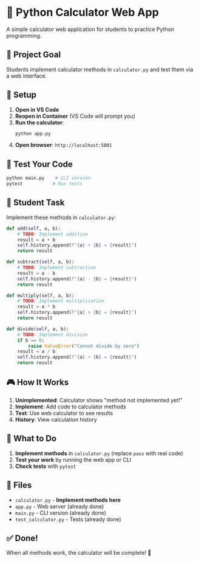 # 🧮 Python Calculator Web App

A simple calculator web application for students to practice Python programming.

## 🎯 Project Goal

Students implement calculator methods in `calculator.py` and test them via a web interface.

## 🚀 Setup

1. **Open in VS Code**
2. **Reopen in Container** (VS Code will prompt you)
3. **Run the calculator**:
   ```bash
   python app.py
   ```
4. **Open browser**: `http://localhost:5001`

## 🧪 Test Your Code

```bash
python main.py    # CLI version
pytest           # Run tests
```

## 📝 Student Task

Implement these methods in `calculator.py`:

```python
def add(self, a, b):
    # TODO: Implement addition
    result = a + b
    self.history.append(f"{a} + {b} = {result}")
    return result

def subtract(self, a, b):
    # TODO: Implement subtraction
    result = a - b
    self.history.append(f"{a} - {b} = {result}")
    return result

def multiply(self, a, b):
    # TODO: Implement multiplication
    result = a * b
    self.history.append(f"{a} × {b} = {result}")
    return result

def divide(self, a, b):
    # TODO: Implement division
    if b == 0:
        raise ValueError("Cannot divide by zero")
    result = a / b
    self.history.append(f"{a} ÷ {b} = {result}")
    return result
```

## 🎮 How It Works

1. **Unimplemented**: Calculator shows "method not implemented yet!"
2. **Implement**: Add code to calculator methods
3. **Test**: Use web calculator to see results
4. **History**: View calculation history

## 📝 What to Do

1. **Implement methods** in `calculator.py` (replace `pass` with real code)
2. **Test your work** by running the web app or CLI
3. **Check tests** with `pytest`

## 📁 Files

- `calculator.py` - **Implement methods here** 
- `app.py` - Web server (already done)
- `main.py` - CLI version (already done)
- `test_calculator.py` - Tests (already done)

## ✅ Done!

When all methods work, the calculator will be complete! 🎉

